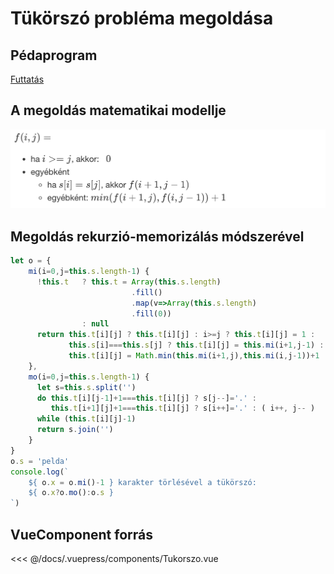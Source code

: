 # Tükörszó probléma megoldása

## Pédaprogram

[Futtatás](/examples/algoexamples/Tukorszo.html)

## A megoldás matematikai modellje

![képlet](/~tnemeth/tukorszo.png)

<!--

$f(i,j)=$

- ha $i>=j$, akkor: &nbsp; $0$
- egyébként
  - ha $s[i]=s[j]$, akkor $f(i+1,j-1)$
  - egyébként: $min( f(i+1,j),f(i,j-1) )+1$
-->

## Megoldás rekurzió-memorizálás módszerével

```javascript
let o = {
    mi(i=0,j=this.s.length-1) {
      !this.t   ? this.t = Array(this.s.length)
                           .fill()
                           .map(v=>Array(this.s.length)
                           .fill(0))
                : null
      return this.t[i][j] ? this.t[i][j] : i>=j ? this.t[i][j] = 1 :
             this.s[i]===this.s[j] ? this.t[i][j] = this.mi(i+1,j-1) :
             this.t[i][j] = Math.min(this.mi(i+1,j),this.mi(i,j-1))+1
    },
    mo(i=0,j=this.s.length-1) {
      let s=this.s.split('')
      do this.t[i][j-1]+1===this.t[i][j] ? s[j--]='.' :
         this.t[i+1][j]+1===this.t[i][j] ? s[i++]='.' : ( i++, j-- )
      while (this.t[i][j]-1)
      return s.join('')
    }
}
o.s = 'pelda'
console.log(`
    ${ o.x = o.mi()-1 } karakter törlésével a tükörszó:
    ${ o.x?o.mo():o.s }
`)
```

## VueComponent forrás

<<< @/docs/.vuepress/components/Tukorszo.vue
